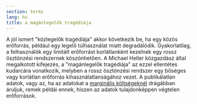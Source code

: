 ```yaml
---
section: terms
lang: hu
title: a magánlegelők tragédiája
---
```


A jól ismert "közlegelők tragédiája" akkor következik be, ha egy közös erőforrás, például egy legelő túlhasználat miatt degradálódik. Gyakorlatilag, a felhasználók egy limitált erőforrást korlátlanként kezelnek egy rossz ösztönzési rendszernek köszönhetően. A Michael Heller közgazdász által megalkotott kifejezés, a "magánlegelők tragédiája" az ezzel ellentétes kudarcára vonatkozik, melyben a rossz ösztönzési rendszer egy bőséges vagy korlátlan erőforrás kihasználatlanságához vezet. A publikálatlan adatok, vagy az, ha az adatokat a [marginális költségeknél](../marginal-cost/) drágábban áruljuk, remek példái ennek, hiszen az adatok tulajdonképpen végtelen erőforrások.
